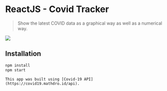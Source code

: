 # ReactJS - Covid Tracker
> Show the latest COVID data as a graphical way as well as a numerical way.




![](app.gif)

## Installation

```sh
npm install
npm start
```

```
This app was built using [Covid-19 API](https://covid19.mathdro.id/api).
